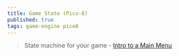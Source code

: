 ```yaml
---
title: Game State (Pico-8)
published: true
tags: game-engine pico8
---
```

> State machine for your game - [Intro to a Main Menu](https://www.youtube.com/watch?v=nu2Ief1KYsU)